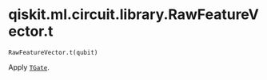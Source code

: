 # qiskit.ml.circuit.library.RawFeatureVector.t

`RawFeatureVector.t(qubit)`

Apply [`TGate`](qiskit.circuit.library.TGate#qiskit.circuit.library.TGate "qiskit.circuit.library.TGate").
